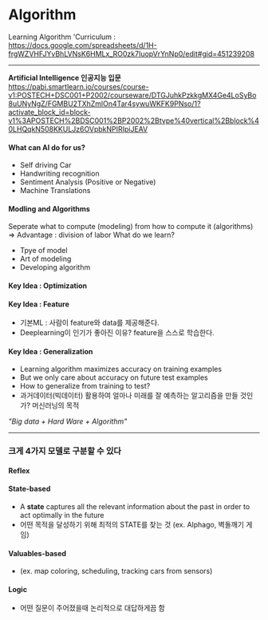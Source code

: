 # Algorithm
 Learning Algorithm 
 'Curriculum : https://docs.google.com/spreadsheets/d/1H-frgWZVHFJYvBhLVNsK6HMLx_RO0zk7IuopVrYnNp0/edit#gid=451239208

---
**Artificial Intelligence 인공지능 입문** <Br>
https://pabi.smartlearn.io/courses/course-v1:POSTECH+DSC001+P2002/courseware/DTGJuhkPzkkgMX4Ge4LoSyBo8uUNyNgZ/FGMBU2TXhZmlOn4Tar4sywuWKFK9PNso/1?activate_block_id=block-v1%3APOSTECH%2BDSC001%2BP2002%2Btype%40vertical%2Bblock%40LHQqkN508KKULJz6OVpbkNPIRIpiJEAV

#### What can AI do for us?
 - Self driving Car
 - Handwriting recognition 
 - Sentiment Analysis (Positive or Negative)
 - Machine Translations 
  
#### Modling and Algorithms
 Seperate what to compute (modeling) from how to compute it (algorithms) => Advantage : division of labor
 What do we learn?
   - Tpye of model
   - Art of modeling
   - Developing algorithm

#### Key Idea : Optimization 

#### Key Idea : Feature 
  - 기본ML : 사람이 feature와 data를 제공해준다.
  - Deeplearning이 인기가 좋아진 이유? feature을 스스로 학습한다. 

#### Key Idea : Generalization 
 - Learning algorithm maximizes accuracy on training examples
 - But we only care about accuracy on future test examples
 - How to generalize from training to test?
 - 과거데이터(빅데이터) 활용하여 얼마나 미래를 잘 예측하는 알고리즘을 만들 것인가? 머신러닝의 목적
 

*"Big data + Hard Ware + Algorithm"*


----
### 크게 4가지 모델로 구분할 수 있다
#### Reflex
#### State-based
 - A **state** captures all the relevant information about the past in order to act optimally in the future
 - 어떤 목적을 달성하기 위해 최적의 STATE를 찾는 것 (ex. Alphago, 벽돌깨기 게임)
   
#### Valuables-based  
 - (ex. map coloring, scheduling, tracking cars from sensors)

#### Logic 
 - 어떤 질문이 주어졌을때 논리적으로 대답하게끔 함 
 
   
 
